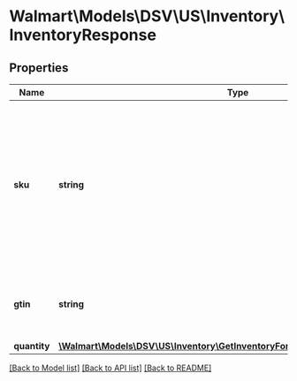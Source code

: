 # Walmart\Models\DSV\US\Inventory\InventoryResponse

## Properties

Name | Type | Description | Notes
------------ | ------------- | ------------- | -------------
**sku** | **string** | Indicates the stock keeping unit (SKU) item identifier.   This is a product identifier provided by the drop ship vendor (DSV) to identify each item. |
**gtin** | **string** | Indicates the global trade item number (GTIN) item identifier. |
**quantity** | [**\Walmart\Models\DSV\US\Inventory\GetInventoryForAnItem200ResponseQuantity**](GetInventoryForAnItem200ResponseQuantity.md) |  |


[[Back to Model list]](./) [[Back to API list]](../../../../../README.md#supported-apis) [[Back to README]](../../../../../README.md)
